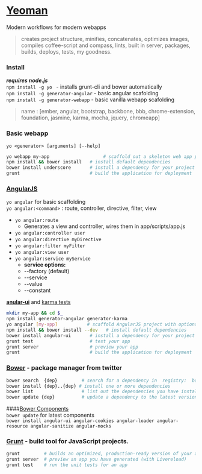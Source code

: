 [Yeoman](http://yeoman.io/commandline.html)
===========================
Modern workflows for modern webapps
>creates project structure, minifies, concatenates, optimizes images, compiles coffee-script and compass, lints, built in server, packages, builds, deploys, tests, my goodness.

### Install
___requires node.js___   
`npm install -g yo `  - installs grunt-cli and bower automatically          
`npm install -g generator-angular` - basic angular scafolding     
`npm install -g generator-webapp`  - basic vanilla webapp scafolding   
> name : [ember, angular, bootstrap, backbone, bbb, chrome-extension, foundation, jasmine, karma, mocha, jquery, chromeapp]

### Basic webapp 
`yo <generator> [arguments] [--help]`   

```sh
yo webapp my-app                    # scaffold out a skeleton web app project
npm install && bower install   # install default dependencies
bower install underscore       # install a dependency for your project from Bower
grunt                          # build the application for deployment
```
### [AngularJS](http://angularjs.org/)
`yo angular` for basic scaffolding   
`yo angular:<command>` : route, controller, directive, filter, view   

- `yo angular:route` 
    - Generates a view and controller, wires them in app/scripts/app.js
- `yo angular:controller user`
- `yo angular:directive myDirective`
- `yo angular:filter myFilter`
- `yo angular:view user`
- `yo angular:service myService`
    - __service options:__  
    - --factory (default) 
    - --service
    - --value
    - --constant

__[anular-ui](http://angular-ui.github.com/)__ and [karma tests](http://karma-runner.github.com/0.8/index.html)
```sh
mkdir my-app && cd $_
npm install generator-angular generator-karma 
yo angular [my-app]           # scaffold AngularJS project with optional name [appname]
npm install && bower install --dev   # install default dependencies
bower install angular-ui       # install a dependency for your project from Bower
grunt test                     # test your app
grunt server                   # preview your app
grunt                          # build the application for deployment
```

### [Bower](http://twitter.github.com/bower/) - package manager from twitter
```sh
bower search  {dep}         # search for a dependency in  registry:  bower search jquery-bbq
bower install {dep}..{dep} # install one or more dependencies
bower list                  # list out the dependencies you have installed for a project
bower update {dep}          # update a dependency to the latest version available
```
####[Bower Components](http://sindresorhus.com/bower-components/)  
`bower update`  for latest components    
`bower install angular-ui angular-cookies angular-loader angular-resource angular-sanitize angular-mocks`      

### [Grunt](http://gruntjs.com/) -  build tool for JavaScript projects.
```sh
grunt         # builds an optimized, production-ready version of your app
grunt server  # preview an app you have generated (with Livereload)
grunt test    # run the unit tests for an app
```
